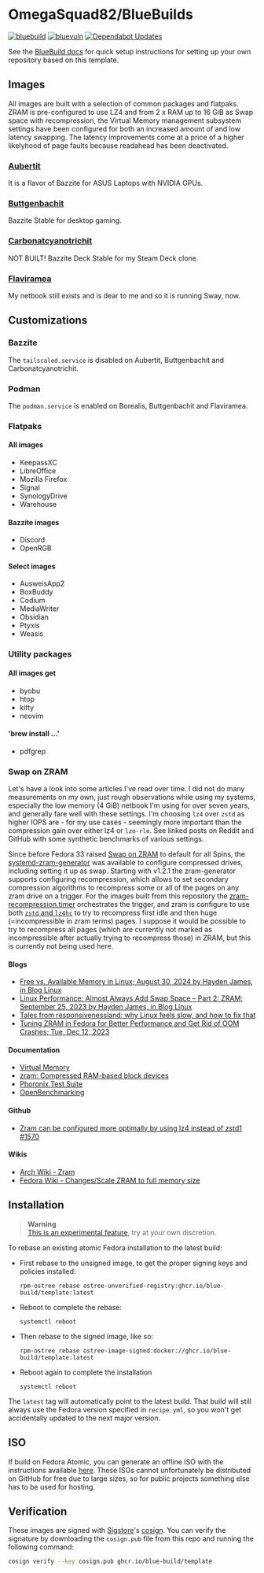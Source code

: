 # OmegaSquad82/BlueBuilds &nbsp;

[![bluebuild](https://github.com/OmegaSquad82/bluebuilds/actions/workflows/build.yml/badge.svg)](https://github.com/OmegaSquad82/bluebuilds/actions/workflows/build.yml)
[![bluevuln](https://github.com/OmegaSquad82/bluebuilds/actions/workflows/trivy.yml/badge.svg)](https://github.com/OmegaSquad82/bluebuilds/actions/workflows/trivy.yml)
[![Dependabot Updates](https://github.com/OmegaSquad82/bluebuilds/actions/workflows/dependabot/dependabot-updates/badge.svg)](https://github.com/OmegaSquad82/bluebuilds/actions/workflows/dependabot/dependabot-updates)

See the [BlueBuild docs](https://blue-build.org/how-to/setup/) for quick setup instructions for setting up your own repository based on this template.

## Images

All images are built with a selection of common packages and flatpaks. ZRAM is pre-configured to use LZ4 and from 2 x RAM up to 16 GiB as Swap space with recompression, the Virtual Memory management subsystem settings have been configured for both an increased amount of and low latency swapping. The latency improvements come at a price of a higher likelyhood of page faults because readahead has been deactivated.

### [Aubertit](https://www.mineralienatlas.de/lexikon/index.php/MineralData?lang=en&language=english&mineral=Aubertit)

It is a flavor of Bazzite for ASUS Laptops with NVIDIA GPUs.

### [Buttgenbachit](https://www.mineralienatlas.de/lexikon/index.php/MineralData?lang=en&language=english&mineral=Buttgenbachit)

Bazzite Stable for desktop gaming.

### [Carbonatcyanotrichit](https://www.mineralienatlas.de/lexikon/index.php/MineralData?lang=en&language=english&mineral=Carbonatcyanotrichit)

NOT BUILT! Bazzite Deck Stable for my Steam Deck clone.

### [Flaviramea](https://www.ecosia.org/search?tt=mzl&q=Cornus%20sericea%20Flaviramea)

My netbook still exists and is dear to me and so it is running Sway, now.

## Customizations

### Bazzite

The `tailscaled.service` is disabled on Aubertit, Buttgenbachit and Carbonatcyanotrichit.

### Podman

The `podman.service` is enabled on Borealis, Buttgenbachit and Flaviramea.

### Flatpaks

#### All images

- KeepassXC
- LibreOffice
- Mozilla Firefox
- Signal
- SynologyDrive
- Warehouse

#### Bazzite images

- Discord
- OpenRGB

#### Select images

- AusweisApp2
- BoxBuddy
- Codium
- MediaWriter
- Obsidian
- Ptyxis
- Weasis

### Utility packages

#### All images get

- byobu
- htop
- kitty
- neovim

#### 'brew install ...'

- pdfgrep

### Swap on ZRAM

Let's have a look into some articles I've read over time. I did not do many measurements on my own, just rough observations while using my systems, especially the low memory (4 GiB) netbook I'm using for over seven years, and generally fare well with these settings. I'm choosing `lz4` over `zstd` as higher IOPS are - for my use cases - seemingly more important than the compression gain over either lz4 or `lzo-rle`. See linked posts on Reddit and GitHub with some synthetic benchmarks of various settings.

Since before Fedora 33 raised [Swap on ZRAM](https://fedoraproject.org/wiki/Changes/SwapOnZRAM) to default for all Spins, the [systemd-zram-generator](https://github.com/systemd/zram-generator) was available to configure compressed drives, including setting it up as swap. Starting with v1.2.1 the zram-generator supports configuring recompression, which allows to set secondary compression algorithms to recompress some or all of the pages on any zram drive on a trigger. For the images built from this repository the [zram-recompression.timer](files/system/etc/systemd/system/zram-recompression.timer) orchestrates the trigger, and zram is configure to use both [`zstd` and `lz4hc`](files/system/etc/systemd/zram-generator.conf) to try to recompress first idle and then huge (=incompressible in zram terms) pages. I suppose it would be possible to try to recompress all pages (which are currently not marked as incompressible after actually trying to recompress those) in ZRAM, but this is currently not being used here.

#### Blogs

- [Free vs. Available Memory in Linux; August 30, 2024 by Hayden James, in Blog Linux](https://linuxblog.io/free-vs-available-memory-in-linux/)
- [Linux Performance: Almost Always Add Swap Space – Part 2: ZRAM; September 25, 2023 by Hayden James, in Blog Linux](https://haydenjames.io/linux-performance-almost-always-add-swap-part2-zram/)
- [Tales from responsivenessland: why Linux feels slow, and how to fix that](https://rudd-o.com/linux-and-free-software/tales-from-responsivenessland-why-linux-feels-slow-and-how-to-fix-that)
- [Tuning ZRAM in Fedora for Better Performance and Get Rid of OOM Crashes; Tue, Dec 12, 2023](https://blog.guillaumea.fr/post/tuning_zram_fedora_for_better_performance/)

#### Documentation

- [Virtual Memory](https://www.kernel.org/doc/html/latest/admin-guide/sysctl/vm.html)
- [zram: Compressed RAM-based block devices](https://docs.kernel.org/admin-guide/blockdev/zram.html)
- [Phoronix Test Suite](https://github.com/phoronix-test-suite/phoronix-test-suite/blob/master/documentation/phoronix-test-suite.md)
- [OpenBenchmarking](https://openbenchmarking.org/features)

#### Github

- [Zram can be configured more optimally by using lz4 instead of zstd1 #1570](https://github.com/ublue-os/bazzite/issues/1570)

#### Wikis

- [Arch Wiki - Zram](https://wiki.archlinux.org/title/Zram)
- [Fedora Wiki - Changes/Scale ZRAM to full memory size](https://fedoraproject.org/wiki/Changes/Scale_ZRAM_to_full_memory_size)

## Installation

> **Warning**  
> [This is an experimental feature](https://www.fedoraproject.org/wiki/Changes/OstreeNativeContainerStable), try at your own discretion.

To rebase an existing atomic Fedora installation to the latest build:

- First rebase to the unsigned image, to get the proper signing keys and policies installed:
  ```
  rpm-ostree rebase ostree-unverified-registry:ghcr.io/blue-build/template:latest
  ```
- Reboot to complete the rebase:
  ```
  systemctl reboot
  ```
- Then rebase to the signed image, like so:
  ```
  rpm-ostree rebase ostree-image-signed:docker://ghcr.io/blue-build/template:latest
  ```
- Reboot again to complete the installation
  ```
  systemctl reboot
  ```

The `latest` tag will automatically point to the latest build. That build will still always use the Fedora version specified in `recipe.yml`, so you won't get accidentally updated to the next major version.

## ISO

If build on Fedora Atomic, you can generate an offline ISO with the instructions available [here](https://blue-build.org/learn/universal-blue/#fresh-install-from-an-iso). These ISOs cannot unfortunately be distributed on GitHub for free due to large sizes, so for public projects something else has to be used for hosting.

## Verification

These images are signed with [Sigstore](https://www.sigstore.dev/)'s [cosign](https://github.com/sigstore/cosign). You can verify the signature by downloading the `cosign.pub` file from this repo and running the following command:

```bash
cosign verify --key cosign.pub ghcr.io/blue-build/template
```
